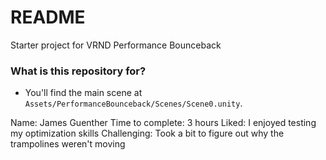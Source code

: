 # README #

Starter project for VRND Performance Bounceback

### What is this repository for? ###

* You'll find the main scene at `Assets/PerformanceBounceback/Scenes/Scene0.unity`.

Name: James Guenther
Time to complete: 3 hours
Liked: I enjoyed testing my optimization skills
Challenging: Took a bit to figure out why the trampolines weren't moving